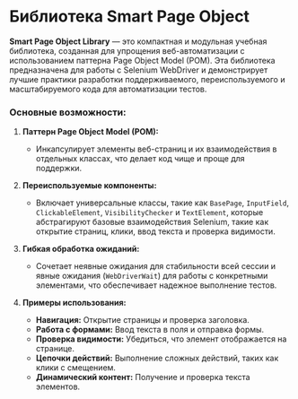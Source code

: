 # Библиотека Smart Page Object

**Smart Page Object Library** — это компактная и модульная учебная библиотека, созданная для упрощения веб-автоматизации с использованием паттерна Page Object Model (POM). Эта библиотека предназначена для работы с Selenium WebDriver и демонстрирует лучшие практики разработки поддерживаемого, переиспользуемого и масштабируемого кода для автоматизации тестов.

### Основные возможности:
1. **Паттерн Page Object Model (POM):**
   - Инкапсулирует элементы веб-страниц и их взаимодействия в отдельных классах, что делает код чище и проще для поддержки.

2. **Переиспользуемые компоненты:**
   - Включает универсальные классы, такие как `BasePage`, `InputField`, `ClickableElement`, `VisibilityChecker` и `TextElement`, которые абстрагируют базовые взаимодействия Selenium, такие как открытие страниц, клики, ввод текста и проверка видимости.

3. **Гибкая обработка ожиданий:**
   - Сочетает неявные ожидания для стабильности всей сессии и явные ожидания (`WebDriverWait`) для работы с конкретными элементами, что обеспечивает надежное выполнение тестов.

4. **Примеры использования:**
   - **Навигация:** Открытие страницы и проверка заголовка.
   - **Работа с формами:** Ввод текста в поля и отправка формы.
   - **Проверка видимости:** Убедиться, что элемент отображается на странице.
   - **Цепочки действий:** Выполнение сложных действий, таких как клики с смещением.
   - **Динамический контент:** Получение и проверка текста элементов.
